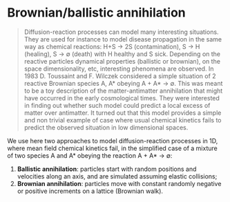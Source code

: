 # Brownian/ballistic annihilation

> Diffusion-reaction processes can model many interesting situations. They are used for instance to model disease
propagation in the same way as chemical reactions: H+S → 2S (contamination), S → H (healing), S → ∅ (death)
with H healthy and S sick. Depending on the reactive particles dynamical properties (ballistic or brownian), on
the space dimensionality, etc, interesting phenomena are observed.
In 1983 D. Toussaint and F. Wilczek considered a simple situation of 2 reactive Brownian species A, A* obeying
A + A* → ∅. This was meant to be a toy description of the matter-antimatter annihilation that might have occurred
in the early cosmological times. They were interested in finding out whether such model could predict a local
excess of matter over antimatter. It turned out that this model provides a simple and non trivial example of case
where usual chemical kinetics fails to predict the observed situation in low dimensional spaces.

We use here two approaches to model diffusion-reaction processes in 1D, where mean field chemical kinetics fail, in the simplified case of a mixture of two species A and A* obeying the reaction A + A* → ∅:

1. **Ballistic annihilation**: particles start with random positions and velocities along an axis, and are simulated assuming elastic collisions;
2. **Brownian annihilation**: particles move with constant randomly negative or positive increments on a lattice (Brownian walk).